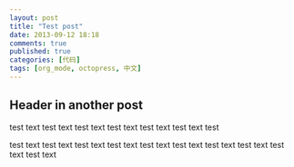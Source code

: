 ```yaml
---
layout: post
title: "Test post"
date: 2013-09-12 18:18
comments: true
published: true
categories: [代码]
tags: [org_mode, octopress, 中文]
---
```


<div id="outline-container-sec-1" class="outline-2">
<h2 id="sec-1">Header in another post</h2>
<div class="outline-text-2" id="text-1">
<p>
test text test text test text test text test text test text test
</p>

<p>
test text test text test text test text test text test text test
text test text test text test text
</p>
</div>
</div>
